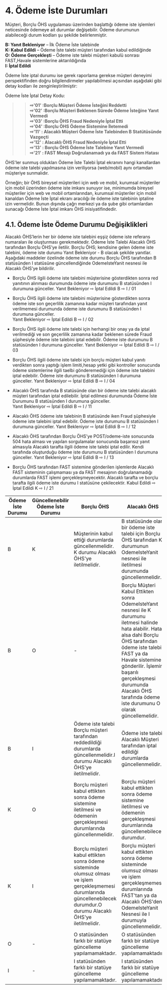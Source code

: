 # 4. Ödeme İste Durumları

Müşteri, Borçlu ÖHS uygulaması üzerinden başlattığı ödeme iste işlemleri neticesinde ödemeye ait durumlar değişebilir. Ödeme durumunun alabileceği durum kodları şu şekilde belirlenmiştir.

**B: Yanıt Bekleniyor** – İlk Ödeme İste talebinde  
**K: Kabul Edildi** – Ödeme İste talebi müşteri tarafından kabul edildiğinde    
**O: Ödeme Gerçekleşti** – Ödeme iste talebi müşteri kabulü sonrası FAST,Havale sistemlerine aktarıldığında     
**I: İptal Edildi** 

Ödeme İste iptal durumu ise gerek raporlama gerekse müşteri deneyimi perspektifinden doğru bilgilendirmeler yapılabilmesi açısından aşağıdaki gibi detay kodları ile zenginleştirilmiştir:

Ödeme İste İptal Detay Kodu:

>>**&#8680;'01' :Borçlu Müşteri Ödeme İsteğini Reddetti** <br>
>>**&#8680;'02' :Borçlu Müşteri Beklenen Sürede Ödeme İsteğine Yanıt Vermedi**<br>
>>**&#8680;'03' :Borçlu ÖHS Fraud Nedeniyle İptal Etti**<br>
>>**&#8680;'04' :Borçlu ÖHS Ödeme Sistemine İletemedi**<br>
>>**&#8680;'11' : Alacaklı Müşteri Ödeme İste Talebinden B Statütüsünde Vazgeçti**<br> 
>>**&#8680;'12' : Alacaklı ÖHS Fraud Nedeniyle İptal Etti**<br> 
>>**&#8680;'13' : Borçlu ÖHS Ödeme İste Talebine Yanıt Vermedi**<br>
>>**&#8680;'21' : FAST Mesajı Doğrulanamadı ya da FAST Sistem Hatası**<br>

ÖHS'ler sunmuş oldukları Ödeme İste Talebi İptal ekranını hangi kanallardan ödeme iste talebi yapılmasına izin veriliyorsa (web/mobil) aynı ortamdan müşteriye sunmalıdır.

Örneğin; bir ÖHS bireysel müşterileri için web ve mobil, kurumsal müşteriler için mobil üzerinden ödeme iste imkanı sunuyor ise, minimumda bireysel müşteriler için web ve mobil ortamlarından, kurumsal müşteriler için mobil kanaldan Ödeme İste İptal ekranı aracılığı ile ödeme iste talebinin iptaline izin vermelidir. 
Bunun dışında çağrı merkezi ya da şube gibi ortamlardan sunacağı Ödeme İste İptal imkanı ÖHS inisiyatifindedir.


## 4.1. Ödeme İste Ödeme Durumu Değişiklikleri

Alacaklı ÖHS’lerin  her bir ödeme iste talebini eşşiz ödeme iste referans numaraları ile oluşturması gerekmektedir. 
Ödeme İste Talebi Alacaklı ÖHS tarafından Borçlu ÖHS’ye iletilir. Borçlu ÖHS; kendisine gelen ödeme iste talebini, ödeme iste durumu Yanıt Bekleniyor - B  olacak şekilde yanıtlar. Aşağıdaki maddeler özelinde ödeme iste durumu Borçlu ÖHS tarafından B statüsünden I statüsüne güncellendiğinde OdemeIsteYanit nesnesi ile Alacaklı ÖHS’ye bildirilir.

- Borçlu ÖHS ilgili ödeme iste talebini müşterisine gösterdikten sonra red yanıtının alınması durumunda ödeme iste durumunu B statüsünden I durumuna günceller. Yanıt Bekleniyor ⇨ İptal Edildi B ⇨ I / 01

- Borçlu ÖHS ilgili ödeme iste talebini müşterisine gösterdikten sonra ödeme iste son geçerlilik zamanına kadar müşteri tarafından yanıt verilmemesi durumunda ödeme iste durumunu B statüsünden I durumuna günceller.<br> Yanıt Bekleniyor ⇨ İptal Edildi B ⇨ I / 02

- Borçlu ÖHS ilgili ödeme iste talebi için herhangi bir onay ya da iptal verilmediği ve son geçerlilik zamanına kadar beklenen sürede Fraud şüphesiyle ödeme iste talebini iptal edebilir. Ödeme iste durumunu B statüsünden I durumuna günceller. Yanıt Bekleniyor ⇨ İptal Edildi B ⇨ I / 03

- Borçlu ÖHS ilgili ödeme iste talebi için borçlu müşteri kabul yanıtı verdikten sonra yaptığı işlem limiti,hesap yetki gibi kontroller sonucunda ödeme sistemlerine ilgili taelbi gönderemediği için ödeme iste talebini iptal edebilir. Ödeme iste durumunu B statüsünden I durumuna günceller. Yanıt Bekleniyor ⇨ İptal Edildi B ⇨ I / 04

- Alacaklı ÖHS tarafında B statüsünde olan bir ödeme iste talebi alacaklı müşteri tarafından iptal edilebilir. İptal edilmesi durumunda Ödeme İste Durumunu B statüsünden I durumuna günceller. <br>Yanıt Bekleniyor ⇨ İptal Edildi B ⇨ I / 11

- Alacaklı ÖHS ödeme iste talebinin B statüsünde iken Fraud şüphesiyle ödeme iste talebini iptal edebilir. Ödeme iste durumunu B statüsünden I durumuna günceller. Yanıt Bekleniyor ⇨ İptal Edildi B ⇨ I / 12
	
- Alacaklı ÖHS tarafından Borçlu ÖHS’ye POST/odeme-iste sonucunda 504 hata alması ve yapılan sorgulamalar sonucunda başarısız yanıt almasıyla Alacaklı tarafta ilgili ödeme iste talebi iptal edilir. Kendi tarafında oluşturduğu ödeme iste durumunu B statüsünden I durumuna günceller. Yanıt Bekleniyor ⇨ İptal Edildi B ⇨ I / 13

- Borçlu ÖHS tarafından FAST sistemine gönderilen işlemlerde Alacaklı FAST sisteminin çalışmaması ya da FAST mesajının doğrulanamadığı durumlarda FAST işlemi gerçekleşmeyecektir. Alacaklı tarafta ve borçlu tarafta ilgili ödeme iste durumu I statüsüne çekilecektir. Kabul Edildi ⇨ İptal Edildi K ⇨ I / 21

|Ödeme İste Durumu |Güncellenebilir Ödeme İste Durumu |Borçlu ÖHS |Alacaklı ÖHS |
| --- | --- | --- | --- |
| B | K | Müşterinin kabul ettiği durumlarda güncellenmelidir. K durumu Alacaklı ÖHS'ye iletilmelidir. |B statüsünde olan bir ödeme iste talebi için Borçlu ÖHS tarafından K durumunun OdemeIsteYanit nesnesi ile iletilmesi durumunda güncellenmelidir.|
| B | O | -| Borçlu Müşteri Kabul Ettikten sonra OdemeIsteYanıt nesnesi ile K durumunu iletmesi halinde hata alabilir. Hata alsa dahi Borçlu ÖHS tarafından ödeme iste talebi FAST ya da Havale sistemine gönderilir. İşlemin başarılı gerçekleşmesi durumunda Alacaklı ÖHS tarafında ödeme iste durumunu  O olarak güncellemelidir.|
| B | I | Ödeme iste talebi Borçlu müşteri tarafından reddedildiği durumlarda güncellenmelidir.I durumu Alacaklı ÖHS'ye iletilmelidir. | Ödeme iste talebi Alacaklı Müşteri tarafından iptal edildiği durumlarda güncellenmelidir. |
| K | O | Borçlu müşteri kabul ettikten sonra ödeme sistemine iletilmesi ve ödemenin gerçekleşmesi durumlarında güncellenmelidir. | Borçlu müşteri kabul ettikten sonra ödeme sistemine iletilmesi ve ödemenin gerçekleşmesi durumlarında güncellenebilecek durumdur. |
| K | I |Borçlu müşteri kabul ettikten sonra ödeme sisteminde olumsuz olması ve işlem gerçekleşmemesi durumlarında güncellenebilecek durumdur.O durumu Alacaklı ÖHS'ye iletilmelidir. | Borçlu müşteri kabul ettikten sonra ödeme sisteminde olumsuz olması ve işlem gerçekleşmemesi durumlarında FAST'tan ya da Alacaklı ÖHS'den OdemeIsteYanit Nesnesi ile I durumuyla güncellenmelidir. |
| O | - | O statüsünden farklı bir statüye güncelleme yapılamamaktadır. | O statüsünden farklı bir statüye güncelleme yapılamamaktadır.| 
| I | - | I statüsünden farklı bir statüye güncelleme yapılamamaktadır. | I statüsünden farklı bir statüye güncelleme yapılamamaktadır.|

